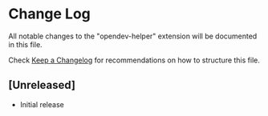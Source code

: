 # Change Log

All notable changes to the "opendev-helper" extension will be documented in this file.

Check [Keep a Changelog](http://keepachangelog.com/) for recommendations on how to structure this file.

## [Unreleased]

- Initial release